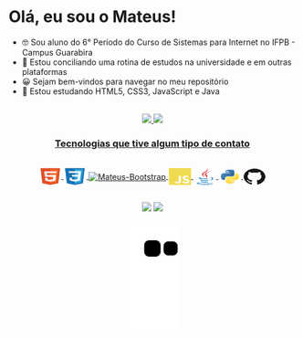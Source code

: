 # Olá, eu sou o Mateus! 

- 🤓 Sou aluno do 6° Período do Curso de Sistemas para Internet no IFPB - Campus Guarabira
- 🧐 Estou conciliando uma rotina de estudos na universidade e em outras plataformas
- 😀 Sejam bem-vindos para navegar no meu repositório
- 🌱 Estou estudando HTML5, CSS3, JavaScript e Java

<br>

<div align="center">
  <a href="https://github.com/mateusfmelo">
  <img height="180em" src="https://github-readme-stats.vercel.app/api?username=mateusfmelo&show_icons=true&theme=tokyonight&include_all_commits=true&count_private=true"/>
  <img height="180em" src="https://github-readme-stats.vercel.app/api/top-langs/?username=mateusfmelo&layout=compact&langs_count=7&theme=tokyonight"/>
</div>
  
<div style="display: inline_block" align="center">
  <h3>Tecnologias que tive algum tipo de contato</h3><br>
  <img align="center" alt="Mateus-HTML" height="30" width="40" src="https://raw.githubusercontent.com/devicons/devicon/master/icons/html5/html5-original.svg">
  <img align="center" alt="Mateus-CSS" height="30" width="40" src="https://raw.githubusercontent.com/devicons/devicon/master/icons/css3/css3-original.svg">
  <img align="center" alt="Mateus-Bootstrap" height="30" width="40" src="https://cdn.jsdelivr.net/gh/devicons/devicon/icons/bootstrap/bootstrap-original.svg">
  <img align="center" alt="Mateus-Js" height="30" width="40" src="https://raw.githubusercontent.com/devicons/devicon/master/icons/javascript/javascript-plain.svg">
  <img align="center" alt="Mateus-Java" height="30" width="40" src="https://raw.githubusercontent.com/devicons/devicon/master/icons/java/java-original.svg">
  <img align="center" alt="Mateus-Python" height="30" width="40" src="https://raw.githubusercontent.com/devicons/devicon/master/icons/python/python-original.svg">
  <img align="center" alt="Mateus-GitHub" height="30" width="40" src="https://raw.githubusercontent.com/devicons/devicon/master/icons/github/github-original.svg">
</div>
  
  ##
 
<div align="center"> 
  <a href="https://www.linkedin.com/in/mateus-ferreira-de-melo-13a4821a3/" target="_blank"><img src="https://img.shields.io/badge/-LinkedIn-%230077B5?style=for-the-badge&logo=linkedin&logoColor=white" target="_blank"></a> 
  <a href = "mailto:mateusmelo51@gmail.com"><img src="https://img.shields.io/badge/-Gmail-%23333?style=for-the-badge&logo=gmail&logoColor=white" target="_blank"></a>
 
  ![Snake animation](https://github.com/mateusfmelo/mateusfmelo/blob/output/github-contribution-grid-snake.svg)
 
</div>
